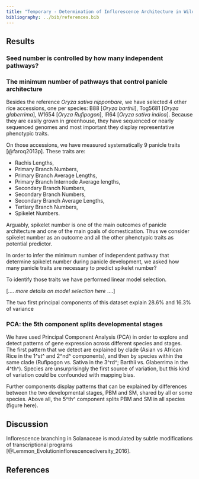 ```yaml
---
title: "Temporary - Determination of Inflorescence Architecture in Wild and Domesticated Rices"
bibliography: ../bib/references.bib
---
```


## Results

### Seed number is controlled by how many independent pathways?

### The minimum number of pathways that control panicle architecture

Besides the reference *Oryza sativa nipponbare*, we have selected 4 other rice accessions, one per species: B88 [*Oryza barthii*], Tog5681 [*Oryza glaberrima*], W1654 [*Oryza Rufipogon*], IR64 [*Oryza sativa indica*]. Because they are easily grown in greenhouse, they have sequenced or nearly sequenced genomes and most important they display representative phenotypic traits.

On those accessions, we have measured systematically 9 panicle traits [@faroq2013p]. These traits are:

- Rachis Lengths,
- Primary Branch Numbers,
- Primary Branch Average Lengths,
- Primary Branch Internode Average lengths,
- Secondary Branch Numbers,
- Secondary Branch Numbers,
- Secondary Branch Average Lengths,
- Tertiary Branch Numbers,
- Spikelet Numbers.

Arguably, spikelet number is one of the main outcomes of panicle architecture and one of the main goals of domestication. Thus we consider spikelet number as an outcome and all the other phenotypic traits as potential predictor.

In order to infer the minimum number of independent pathway that determine spikelet number during panicle development, we asked how many panicle traits are necessary to predict spikelet number?

To identify those traits we have performed linear model selection.

[.... *more details on model selection here* ....]

The two first principal components of this dataset explain 28.6% and 16.3% of variance

### PCA: the 5th component splits developmental stages

We have used Principal Component Analysis (PCA) in order to explore and detect patterns of gene expression across different species and stages. The first pattern that we detect are explained by clade (Asian vs African Rice in the 1^st^ and 2^nd^ components), and then by species within the same clade (Rufipogon vs. Sativa in the 3^rd^; Barthii vs. Glaberrima in the 4^th^). Species are unsurprisingly the first source of variation, but this kind of variation could be confounded with mapping bias.

Further components display patterns that can be explained by differences between the two developmental stages, PBM and SM, shared by all or some species. Above all, the 5^th^ component splits PBM and SM in all species (figure here).   

## Discussion

Inflorescence branching in Solanaceae is modulated by subtle modifications of transcriptional programs [@Lemmon_Evolutioninflorescencediversity_2016].

## References

<div id="refs"></div>
